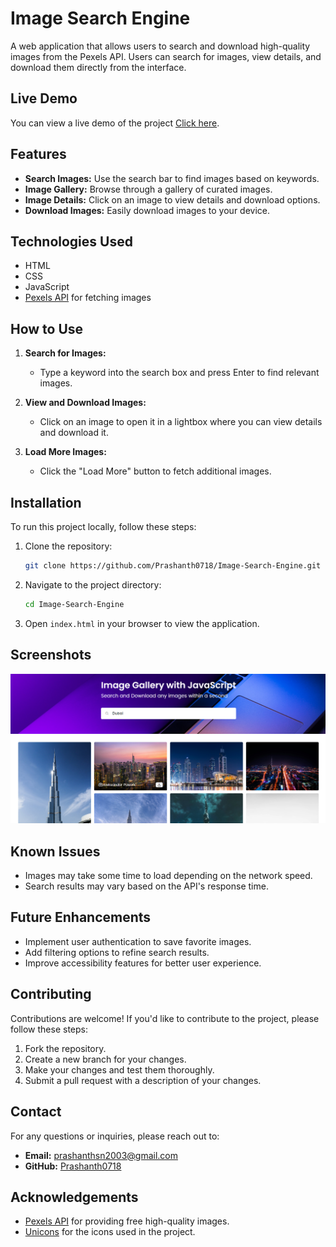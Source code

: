 # Image Search Engine

A web application that allows users to search and download high-quality images from the Pexels API. Users can search for images, view details, and download them directly from the interface.

## Live Demo

You can view a live demo of the project [Click here](https://prashanth-s-n-image-search-engine.netlify.app/).

## Features

- **Search Images:** Use the search bar to find images based on keywords.
- **Image Gallery:** Browse through a gallery of curated images.
- **Image Details:** Click on an image to view details and download options.
- **Download Images:** Easily download images to your device.

## Technologies Used

- HTML
- CSS
- JavaScript
- [Pexels API](https://www.pexels.com/api/) for fetching images

## How to Use

1. **Search for Images:**
   - Type a keyword into the search box and press Enter to find relevant images.

2. **View and Download Images:**
   - Click on an image to open it in a lightbox where you can view details and download it.

3. **Load More Images:**
   - Click the "Load More" button to fetch additional images.

## Installation

To run this project locally, follow these steps:

1. Clone the repository:

   ```bash
   git clone https://github.com/Prashanth0718/Image-Search-Engine.git
   ```

2. Navigate to the project directory:

   ```bash
   cd Image-Search-Engine
   ```

3. Open `index.html` in your browser to view the application.

## Screenshots

![Screenshot](images/OutputScreenshot.png) <!-- Update with actual screenshot URL if available -->

## Known Issues

- Images may take some time to load depending on the network speed.
- Search results may vary based on the API's response time.

## Future Enhancements

- Implement user authentication to save favorite images.
- Add filtering options to refine search results.
- Improve accessibility features for better user experience.

## Contributing

Contributions are welcome! If you'd like to contribute to the project, please follow these steps:

1. Fork the repository.
2. Create a new branch for your changes.
3. Make your changes and test them thoroughly.
4. Submit a pull request with a description of your changes.

## Contact

For any questions or inquiries, please reach out to:

- **Email:** prashanthsn2003@gmail.com
- **GitHub:** [Prashanth0718](https://github.com/Prashanth0718)

## Acknowledgements

- [Pexels API](https://www.pexels.com/api/) for providing free high-quality images.
- [Unicons](https://iconscout.com/unicons) for the icons used in the project.
